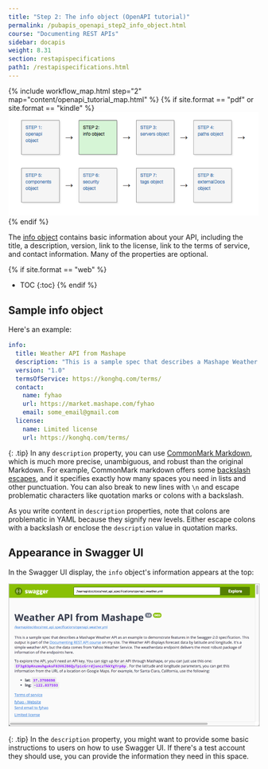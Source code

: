 ```yaml
---
title: "Step 2: The info object (OpenAPI tutorial)"
permalink: /pubapis_openapi_step2_info_object.html
course: "Documenting REST APIs"
sidebar: docapis
weight: 8.31
section: restapispecifications
path1: /restapispecifications.html
---
```


{% include workflow_map.html step="2" map="content/openapi_tutorial_map.html"  %}
{% if site.format == "pdf" or site.format == "kindle" %}
<img src="images/openapistep2.png"/>
{% endif %}

The [info object](https://github.com/OAI/OpenAPI-Specification/blob/master/versions/3.0.0.md#infoObject) contains basic information about your API, including the title, a description, version, link to the license, link to the terms of service, and contact information. Many of the properties are optional.

{% if site.format == "web" %}
* TOC
{:toc}
{% endif %}

## Sample info object

Here's an example:

```yaml
info:
  title: Weather API from Mashape
  description: "This is a sample spec that describes a Mashape Weather API as an example to demonstrate features in the Swagger-2.0 specification. This output is part of the <a href=\"http://idratherbewriting.com/learnapidoc\">Documenting REST API course</a> on my site. The Weather API displays forecast data by latitude and longitude. It's a simple weather API, but the data comes from Yahoo Weather Service. The weatherdata endpoint delivers the most robust package of information of the endpoints here.\n\nTo explore the API, you'll need an API key. You can sign up for an API through Mashape, or you can just use this one\: `EF3g83pKnzmshgoksF83V6JB6QyTp1cGrrdjsnczTkkYgYrp8p`. For the latitude and longitude parameters, you can get this information from the URL of a location on Google Maps. For example, for Santa Clara, California, use the following\:\n* **lat**: `37.3708698`\n* **lng**: `-122.037593` \n"
  version: "1.0"
  termsOfService: https://konghq.com/terms/
  contact:
    name: fyhao
    url: https://market.mashape.com/fyhao
    email: some_email@gmail.com
  license:
    name: Limited license
    url: https://konghq.com/terms/
```

{: .tip}
In any `description` property, you can use [CommonMark Markdown](http://spec.commonmark.org/0.27/), which is much more precise, unambiguous, and robust than the original Markdown. For example, CommonMark markdown offers some [backslash escapes](http://spec.commonmark.org/0.27/#backslash-escapes), and it specifies exactly how many spaces you need in lists and other punctuation. You can also break to new lines with `\n` and escape problematic characters like quotation marks or colons with a backslash.

As you write content in `description` properties, note that colons are problematic in YAML because they signify new levels. Either escape colons with a backslash or enclose the `description` value in quotation marks.

## Appearance in Swagger UI

In the Swagger UI display, the `info` object's information appears at the top:

<a href="http://idratherbewriting.com/learnapidoc/assets/files/swagger/index.html" class="noExtIcon"><img src="images/openapitutorial_info_object.png" style="border:1px solid #dedede;"/></a>

{: .tip}
In the `description` property, you might want to provide some basic instructions to users on how to use Swagger UI. If there's a test account they should use, you can provide the information they need in this space.
